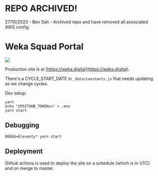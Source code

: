 # REPO ARCHIVED!
27/10/2023 - Ben Salt - Archived repo and have removed all associated AWS config.

# Weka Squad Portal

[![](https://github.com/storypark/squad-portal/actions/workflows/main.yml/badge.svg)](https://github.com/storypark/squad-portal/actions/workflows/)

Production site is at [https://weka.digital](https://weka.digital).

There's a CYCLE_START_DATE in `_data/constants.js` that needs updating as we change cycles.

Dev setup:

```
yarn
echo "SPGITHUB_TOKEN=x" > .env
yarn start
```

## Debugging

```
DEBUG=Eleventy* yarn start
```

## Deployment
Github actions is used to deploy the site on a schedule (which is in UTC) and on merge to master.

